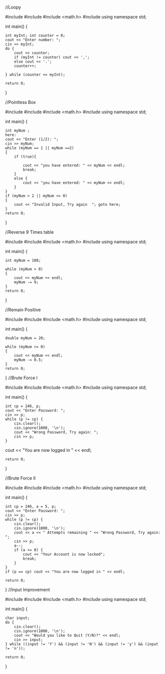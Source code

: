 //Loopy
  
#include <iostream>
#include <string>
#include <math.h>
#include <array>
using namespace std;
  
int main() {

	int myInt; int counter = 0;
	cout << "Enter number: ";
	cin >> myInt;
	do {
		cout << counter;
		if (myInt != counter) cout << ',';	
		else cout << '.';
		counter++;
		
	} while (counter <= myInt);
	
	return 0;

}

//Pointless Box

#include <iostream>
#include <string>
#include <math.h>
#include <array>
using namespace std;

int main() {

	int myNum ;
	here:
	cout << "Enter (1/2): ";
	cin >> myNum;
	while (myNum == 1 || myNum ==2)
	{
		if (true){

			cout << "you have entered: " << myNum << endl;
			break;
		}
		else {
			cout << "you have entered: " << myNum << endl;
		}
	}
	if (myNum > 2 || myNum <= 0)
	{
		cout << "Invalid Input, Try again  "; goto here;
	}
	return 0;
}


//Reverse 9 Times table

#include <iostream>
#include <string>
#include <math.h>
#include <array>
using namespace std;

int main() {

	int myNum = 108;

	while (myNum > 0)
	{
		cout << myNum << endl;
		myNum -= 9;
	}
	return 0;
}


//Remain Positive

#include <iostream>
#include <string>
#include <math.h>
#include <array>
using namespace std;

int main() {

	double myNum = 20;

	while (myNum >= 0)
	{
		cout << myNum << endl;
		myNum -= 0.5;
	}
	return 0;
}
//Brute Force I

#include <iostream>
#include <string>
#include <math.h>
#include <array>
using namespace std;

int main() {

	int cp = 246, p;
	cout << "Enter Password: ";
	cin >> p;
	while (p != cp) {
		cin.clear();
		cin.ignore(1000, '\n');
		cout << "Wrong Password, Try again: ";
		cin >> p;
	}
  cout << "You are now logged in " << endl;

	return 0;
}
  
//Brute Force II
  
#include <iostream>
#include <string>
#include <math.h>
#include <array>
using namespace std;

int main() {	
	
	int cp = 246, a = 5, p; 
	cout << "Enter Password: ";
	cin >> p;
	while (p != cp) {
		cin.clear();
		cin.ignore(1000, '\n');
		cout << a << " Attempts remaining " << "Wrong Password, Try again: ";
		cin >> p;
		a--;
		if (a <= 0) {
			cout << "Your Account is now locked";
			break;
		}
	}
	if (p == cp) cout << "You are now logged in " << endl;

	return 0;
}
//Input Improvement
                                                       
#include <iostream>
#include <string>
#include <math.h>
#include <array>
using namespace std;

int main() {

	char input;
	do {
		cin.clear();
		cin.ignore(1000, '\n');
		cout << "Would you like to Quit (Y/N)?" << endl;
		cin >> input;
	} while ((input != 'Y') && (input != 'N') && (input != 'y') && (input != 'n'));
	
	return 0;
}                                                    
